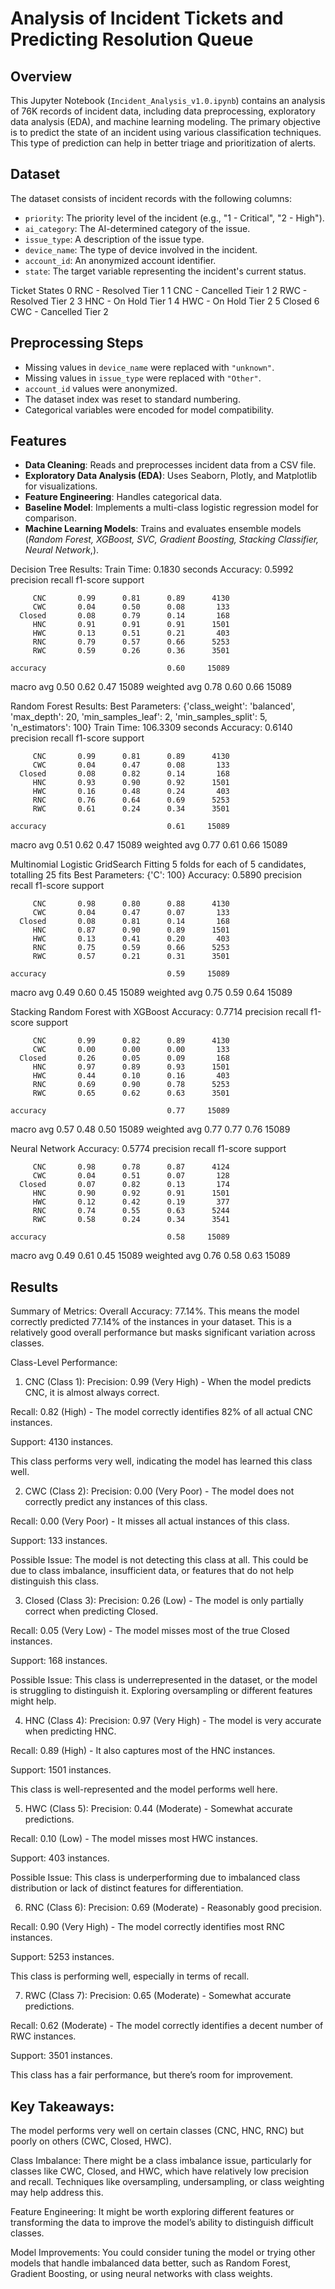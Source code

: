 # Analysis of Incident Tickets and Predicting Resolution Queue

## Overview
This Jupyter Notebook (`Incident_Analysis_v1.0.ipynb`) contains an analysis of 76K records of incident data, including data preprocessing, exploratory data analysis (EDA), and machine learning modeling. The primary objective is to predict the state of an incident using various classification techniques.  This type of prediction can help in better triage and prioritization of alerts.  

## Dataset
The dataset consists of incident records with the following columns:

- `priority`: The priority level of the incident (e.g., "1 - Critical", "2 - High").
- `ai_category`: The AI-determined category of the issue.
- `issue_type`: A description of the issue type.
- `device_name`: The type of device involved in the incident.
- `account_id`: An anonymized account identifier.
- `state`: The target variable representing the incident's current status.

Ticket States
0	RNC	 - Resolved Tier 1
1	CNC	 - Cancelled Tieir 1
2	RWC	- Resolved Tier 2
3	HNC	- On Hold Tier 1
4	HWC	- On Hold Tier 2
5	Closed
6	CWC	- Cancelled Tier 2

## Preprocessing Steps
- Missing values in `device_name` were replaced with `"unknown"`.
- Missing values in `issue_type` were replaced with `"Other"`.
- `account_id` values were anonymized.
- The dataset index was reset to standard numbering.
- Categorical variables were encoded for model compatibility.

## Features

- **Data Cleaning**: Reads and preprocesses incident data from a CSV file.
- **Exploratory Data Analysis (EDA)**: Uses Seaborn, Plotly, and Matplotlib for visualizations.
- **Feature Engineering**: Handles categorical data.
- **Baseline Model**: Implements a multi-class logistic regression model for comparison.
- **Machine Learning Models**: Trains and evaluates ensemble models (*Random Forest, XGBoost, SVC, Gradient Boosting, Stacking Classifier, Neural Network*,).

Decision Tree Results:
Train Time: 0.1830 seconds
Accuracy: 0.5992
              precision    recall  f1-score   support

         CNC       0.99      0.81      0.89      4130
         CWC       0.04      0.50      0.08       133
      Closed       0.08      0.79      0.14       168
         HNC       0.91      0.91      0.91      1501
         HWC       0.13      0.51      0.21       403
         RNC       0.79      0.57      0.66      5253
         RWC       0.59      0.26      0.36      3501

    accuracy                           0.60     15089
   macro avg       0.50      0.62      0.47     15089
weighted avg       0.78      0.60      0.66     15089


Random Forest Results:
Best Parameters: {'class_weight': 'balanced', 'max_depth': 20, 'min_samples_leaf': 2, 'min_samples_split': 5, 'n_estimators': 100}
Train Time: 106.3309 seconds
Accuracy: 0.6140
              precision    recall  f1-score   support

         CNC       0.99      0.81      0.89      4130
         CWC       0.04      0.47      0.08       133
      Closed       0.08      0.82      0.14       168
         HNC       0.93      0.90      0.92      1501
         HWC       0.16      0.48      0.24       403
         RNC       0.76      0.64      0.69      5253
         RWC       0.61      0.24      0.34      3501

    accuracy                           0.61     15089
   macro avg       0.51      0.62      0.47     15089
weighted avg       0.77      0.61      0.66     15089

Multinomial Logistic GridSearch
Fitting 5 folds for each of 5 candidates, totalling 25 fits
Best Parameters: {'C': 100}
Accuracy: 0.5890
              precision    recall  f1-score   support

         CNC       0.98      0.80      0.88      4130
         CWC       0.04      0.47      0.07       133
      Closed       0.08      0.81      0.14       168
         HNC       0.87      0.90      0.89      1501
         HWC       0.13      0.41      0.20       403
         RNC       0.75      0.59      0.66      5253
         RWC       0.57      0.21      0.31      3501

    accuracy                           0.59     15089
   macro avg       0.49      0.60      0.45     15089
weighted avg       0.75      0.59      0.64     15089

Stacking Random Forest with XGBoost
Accuracy: 0.7714
              precision    recall  f1-score   support

         CNC       0.99      0.82      0.89      4130
         CWC       0.00      0.00      0.00       133
      Closed       0.26      0.05      0.09       168
         HNC       0.97      0.89      0.93      1501
         HWC       0.44      0.10      0.16       403
         RNC       0.69      0.90      0.78      5253
         RWC       0.65      0.62      0.63      3501

    accuracy                           0.77     15089
   macro avg       0.57      0.48      0.50     15089
weighted avg       0.77      0.77      0.76     15089

Neural Network Accuracy: 0.5774
              precision    recall  f1-score   support

         CNC       0.98      0.78      0.87      4124
         CWC       0.04      0.51      0.07       128
      Closed       0.07      0.82      0.13       174
         HNC       0.90      0.92      0.91      1501
         HWC       0.12      0.42      0.19       377
         RNC       0.74      0.55      0.63      5244
         RWC       0.58      0.24      0.34      3541

    accuracy                           0.58     15089
   macro avg       0.49      0.61      0.45     15089
weighted avg       0.76      0.58      0.63     15089

## Results

Summary of Metrics:
Overall Accuracy: 77.14%. This means the model correctly predicted 77.14% of the instances in your dataset. This is a relatively good overall performance but masks significant variation across classes.

Class-Level Performance:
1. CNC (Class 1):
Precision: 0.99 (Very High) - When the model predicts CNC, it is almost always correct.

Recall: 0.82 (High) - The model correctly identifies 82% of all actual CNC instances.

Support: 4130 instances.

This class performs very well, indicating the model has learned this class well.

2. CWC (Class 2):
Precision: 0.00 (Very Poor) - The model does not correctly predict any instances of this class.

Recall: 0.00 (Very Poor) - It misses all actual instances of this class.

Support: 133 instances.

Possible Issue: The model is not detecting this class at all. This could be due to class imbalance, insufficient data, or features that do not help distinguish this class.

3. Closed (Class 3):
Precision: 0.26 (Low) - The model is only partially correct when predicting Closed.

Recall: 0.05 (Very Low) - The model misses most of the true Closed instances.

Support: 168 instances.

Possible Issue: This class is underrepresented in the dataset, or the model is struggling to distinguish it. Exploring oversampling or different features might help.

4. HNC (Class 4):
Precision: 0.97 (Very High) - The model is very accurate when predicting HNC.

Recall: 0.89 (High) - It also captures most of the HNC instances.

Support: 1501 instances.

This class is well-represented and the model performs well here.

5. HWC (Class 5):
Precision: 0.44 (Moderate) - Somewhat accurate predictions.

Recall: 0.10 (Low) - The model misses most HWC instances.

Support: 403 instances.

Possible Issue: This class is underperforming due to imbalanced class distribution or lack of distinct features for differentiation.

6. RNC (Class 6):
Precision: 0.69 (Moderate) - Reasonably good precision.

Recall: 0.90 (Very High) - The model correctly identifies most RNC instances.

Support: 5253 instances.

This class is performing well, especially in terms of recall.

7. RWC (Class 7):
Precision: 0.65 (Moderate) - Somewhat accurate predictions.

Recall: 0.62 (Moderate) - The model correctly identifies a decent number of RWC instances.

Support: 3501 instances.

This class has a fair performance, but there’s room for improvement.


## Key Takeaways:
The model performs very well on certain classes (CNC, HNC, RNC) but poorly on others (CWC, Closed, HWC).

Class Imbalance: There might be a class imbalance issue, particularly for classes like CWC, Closed, and HWC, which have relatively low precision and recall. Techniques like oversampling, undersampling, or class weighting may help address this.

Feature Engineering: It might be worth exploring different features or transforming the data to improve the model’s ability to distinguish difficult classes.

Model Improvements: You could consider tuning the model or trying other models that handle imbalanced data better, such as Random Forest, Gradient Boosting, or using neural networks with class weights.
